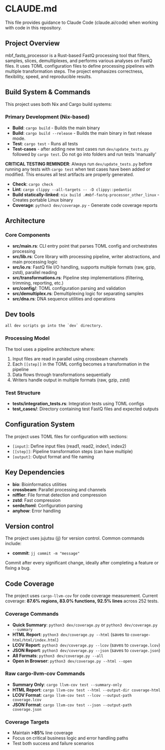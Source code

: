 # CLAUDE.md

This file provides guidance to Claude Code (claude.ai/code) when working with code in this repository.

## Project Overview

mbf_fastq_processor is a Rust-based FastQ processing tool that filters, samples, slices, demultiplexes, and performs various analyses on FastQ files. It uses TOML configuration files to define processing pipelines with multiple transformation steps. The project emphasizes correctness, flexibility, speed, and reproducible results.

## Build System & Commands

This project uses both Nix and Cargo build systems:

### Primary Development (Nix-based)
- **Build**: `cargo build` - Builds the main binary
- **Build**: `cargo build --release` - Builds the main binary in fast release mode.
- **Test**: `cargo test` - Runs all tests 
- **Test-cases** - after adding new test cases run `dev/update_tests.py` followed by `cargo test`. Do not go into folders and run tests 'manually'

**CRITICAL TESTING REMINDER**: Always run `dev/update_tests.py` before running any tests with `cargo test` when test cases have been added or modified. This ensures all test artifacts are properly generated.
- **Check**: `cargo check`
- **Lint**: `cargo clippy --all-targets -- -D clippy::pedantic`
- **Build statically-linked**: `nix build .#mbf-fastq-processor_other_linux` - Creates portable Linux binary
- **Coverage**: `python3 dev/coverage.py` - Generate code coverage reports

## Architecture

### Core Components
- **src/main.rs**: CLI entry point that parses TOML config and orchestrates processing
- **src/lib.rs**: Core library with processing pipeline, writer abstractions, and main processing logic
- **src/io.rs**: FastQ file I/O handling, supports multiple formats (raw, gzip, zstd), parallel reading
- **src/transformations.rs**: Pipeline step implementations (filtering, trimming, reporting, etc.)
- **src/config/**: TOML configuration parsing and validation
- **src/demultiplex.rs**: Demultiplexing logic for separating samples
- **src/dna.rs**: DNA sequence utilities and operations

## Dev tools
    all dev scripts go into the `dev` directory.

### Processing Model
The tool uses a pipeline architecture where:
1. Input files are read in parallel using crossbeam channels
2. Each `[[step]]` in the TOML config becomes a transformation in the pipeline
3. Data flows through transformations sequentially
4. Writers handle output in multiple formats (raw, gzip, zstd)

### Test Structure
- **tests/integration_tests.rs**: Integration tests using TOML configs
- **test_cases/**: Directory containing test FastQ files and expected outputs

## Configuration System
The project uses TOML files for configuration with sections:
- `[input]`: Define input files (read1, read2, index1, index2)
- `[[step]]`: Pipeline transformation steps (can have multiple)
- `[output]`: Output format and file naming

## Key Dependencies
- **bio**: Bioinformatics utilities
- **crossbeam**: Parallel processing and channels
- **niffler**: File format detection and compression
- **zstd**: Fast compression
- **serde/toml**: Configuration parsing
- **anyhow**: Error handling


## Version control
The project uses jujutsu (jj) for version control. 
Common commands include: 
 - **commit**:  `jj commit -m "message"`

Commit after every significant change, ideally after completing a feature or fixing a bug.

## Code Coverage

The project uses `cargo-llvm-cov` for code coverage measurement. Current coverage: **87.6% regions, 83.0% functions, 92.5% lines** across 252 tests.

### Coverage Commands
- **Quick Summary**: `python3 dev/coverage.py` or `python3 dev/coverage.py --summary`
- **HTML Report**: `python3 dev/coverage.py --html` (saves to `coverage-html/html/index.html`)
- **LCOV Report**: `python3 dev/coverage.py --lcov` (saves to `coverage.lcov`)
- **JSON Report**: `python3 dev/coverage.py --json` (saves to `coverage.json`)
- **All Formats**: `python3 dev/coverage.py --all`
- **Open in Browser**: `python3 dev/coverage.py --html --open`

### Raw cargo-llvm-cov Commands
- **Summary Only**: `cargo llvm-cov test --summary-only`
- **HTML Report**: `cargo llvm-cov test --html --output-dir coverage-html`
- **LCOV Format**: `cargo llvm-cov test --lcov --output-path coverage.lcov`
- **JSON Format**: `cargo llvm-cov test --json --output-path coverage.json`

### Coverage Targets
- Maintain **>85%** line coverage
- Focus on critical business logic and error handling paths
- Test both success and failure scenarios


